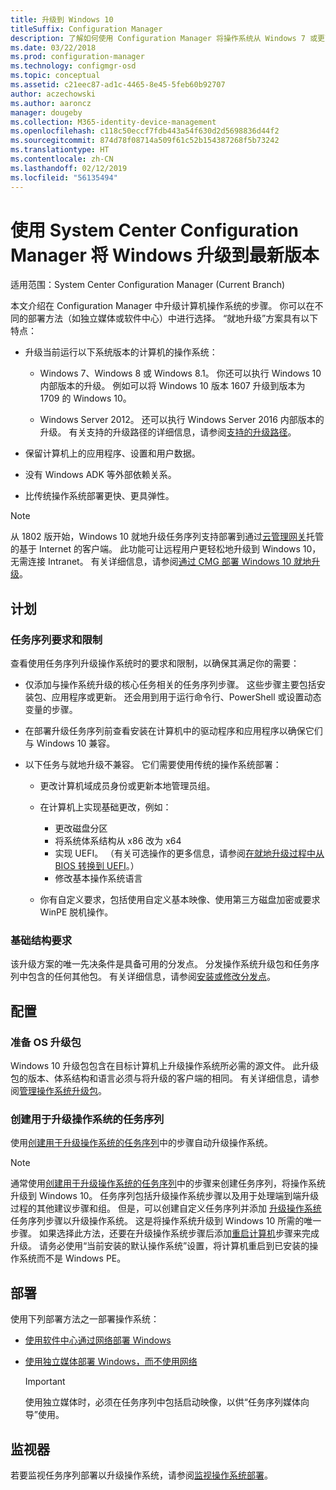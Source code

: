 ```yaml
---
title: 升级到 Windows 10
titleSuffix: Configuration Manager
description: 了解如何使用 Configuration Manager 将操作系统从 Windows 7 或更高版本升级到 Windows 10。
ms.date: 03/22/2018
ms.prod: configuration-manager
ms.technology: configmgr-osd
ms.topic: conceptual
ms.assetid: c21eec87-ad1c-4465-8e45-5feb60b92707
author: aczechowski
ms.author: aaroncz
manager: dougeby
ms.collection: M365-identity-device-management
ms.openlocfilehash: c118c50eccf7fdb443a54f630d2d5698836d44f2
ms.sourcegitcommit: 874d78f08714a509f61c52b154387268f5b73242
ms.translationtype: HT
ms.contentlocale: zh-CN
ms.lasthandoff: 02/12/2019
ms.locfileid: "56135494"
---
```

# <a name="upgrade-windows-to-the-latest-version-with-system-center-configuration-manager"></a>使用 System Center Configuration Manager 将 Windows 升级到最新版本

适用范围：System Center Configuration Manager (Current Branch)

本文介绍在 Configuration Manager 中升级计算机操作系统的步骤。 你可以在不同的部署方法（如独立媒体或软件中心）中进行选择。 “就地升级”方案具有以下特点：  

-   升级当前运行以下系统版本的计算机的操作系统：
    - Windows 7、Windows 8 或 Windows 8.1。 你还可以执行 Windows 10 内部版本的升级。 例如可以将 Windows 10 版本 1607 升级到版本为 1709 的 Windows 10。  
    
    - Windows Server 2012。 还可以执行 Windows Server 2016 内部版本的升级。 有关支持的升级路径的详细信息，请参阅[支持的升级路径](https://docs.microsoft.com/windows-server/get-started/supported-upgrade-paths#upgrading-previous-retail-versions-of-windows-server-to-windows-server-2016)。    

-   保留计算机上的应用程序、设置和用户数据。  

-   没有 Windows ADK 等外部依赖关系。  

-   比传统操作系统部署更快、更具弹性。  


> [!Note]  
> 从 1802 版开始，Windows 10 就地升级任务序列支持部署到通过[云管理网关](/sccm/core/clients/manage/plan-cloud-management-gateway)托管的基于 Internet 的客户端。 此功能可让远程用户更轻松地升级到 Windows 10，无需连接 Intranet。 有关详细信息，请参阅[通过 CMG 部署 Windows 10 就地升级](/sccm/osd/deploy-use/manage-task-sequences-to-automate-tasks#deploy-windows-10-in-place-upgrade-via-cmg)。 <!-- 1357149 -->



##  <a name="BKMK_Plan"></a> 计划  

### <a name="task-sequence-requirements-and-limitations"></a>任务序列要求和限制

查看使用任务序列升级操作系统时的要求和限制，以确保其满足你的需要：  

- 仅添加与操作系统升级的核心任务相关的任务序列步骤。 这些步骤主要包括安装包、应用程序或更新。 还会用到用于运行命令行、PowerShell 或设置动态变量的步骤。  

- 在部署升级任务序列前查看安装在计算机中的驱动程序和应用程序以确保它们与 Windows 10 兼容。  

- 以下任务与就地升级不兼容。 它们需要使用传统的操作系统部署：  

  - 更改计算机域成员身份或更新本地管理员组。  

  - 在计算机上实现基础更改，例如： 
    - 更改磁盘分区
    - 将系统体系结构从 x86 改为 x64
    - 实现 UEFI。 （有关可选操作的更多信息，请参阅[在就地升级过程中从 BIOS 转换到 UEFI](/sccm/osd/deploy-use/task-sequence-steps-to-manage-bios-to-uefi-conversion#convert-from-bios-to-uefi-during-an-in-place-upgrade)。）
    - 修改基本操作系统语言  

  - 你有自定义要求，包括使用自定义基本映像、使用第三方磁盘加密或要求 WinPE 脱机操作。  

### <a name="infrastructure-requirements"></a>基础结构要求  

该升级方案的唯一先决条件是具备可用的分发点。 分发操作系统升级包和任务序列中包含的任何其他包。 有关详细信息，请参阅[安装或修改分发点](../../core/servers/deploy/configure/install-and-configure-distribution-points.md)。



##  <a name="BKMK_Configure"></a> 配置  

### <a name="prepare-the-os-upgrade-package"></a>准备 OS 升级包  

  Windows 10 升级包包含在目标计算机上升级操作系统所必需的源文件。 此升级包的版本、体系结构和语言必须与将升级的客户端的相同。 有关详细信息，请参阅[管理操作系统升级包](../get-started/manage-operating-system-upgrade-packages.md)。  


### <a name="create-a-task-sequence-to-upgrade-the-os"></a>创建用于升级操作系统的任务序列  

  使用[创建用于升级操作系统的任务序列](create-a-task-sequence-to-upgrade-an-operating-system.md)中的步骤自动升级操作系统。  

   > [!NOTE]  
   > 通常使用[创建用于升级操作系统的任务序列](create-a-task-sequence-to-upgrade-an-operating-system.md)中的步骤来创建任务序列，将操作系统升级到 Windows 10。 任务序列包括升级操作系统步骤以及用于处理端到端升级过程的其他建议步骤和组。 但是，可以创建自定义任务序列并添加 [升级操作系统](../understand/task-sequence-steps.md#BKMK_UpgradeOS)任务序列步骤以升级操作系统。 这是将操作系统升级到 Windows 10 所需的唯一步骤。 如果选择此方法，还要在升级操作系统步骤后添加[重启计算机](../understand/task-sequence-steps.md#BKMK_RestartComputer)步骤来完成升级。 请务必使用“当前安装的默认操作系统”设置，将计算机重启到已安装的操作系统而不是 Windows PE。  



##  <a name="BKMK_Deploy"></a> 部署  

使用下列部署方法之一部署操作系统：  

  -   [使用软件中心通过网络部署 Windows](use-software-center-to-deploy-windows-over-the-network.md)  

  -   [使用独立媒体部署 Windows，而不使用网络](use-stand-alone-media-to-deploy-windows-without-using-the-network.md)  

      > [!IMPORTANT]  
      > 使用独立媒体时，必须在任务序列中包括启动映像，以供“任务序列媒体向导”使用。




## <a name="monitor"></a>监视器  

若要监视任务序列部署以升级操作系统，请参阅[监视操作系统部署](monitor-operating-system-deployments.md)。  
